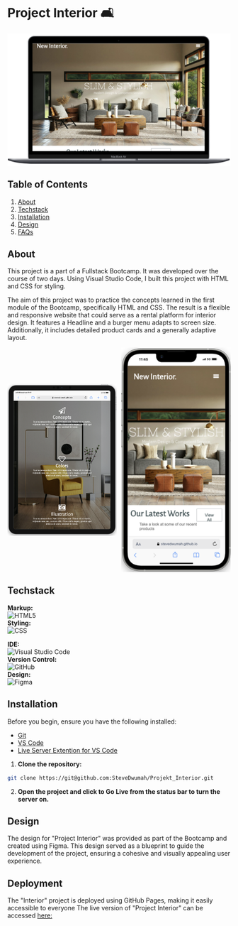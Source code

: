 # Project Interior 🛋️

<div style="display: flex; justify-content: center;">
  <img src="./assets/img/Bildschirmfoto_Mac.png" alt="Project Screenshot MacBook Air">
</div>





## Table of Contents
1. [About](#general-info)
2. [Techstack](#technologies)
3. [Installation](#installation)
4. [Design](#design)
5. [FAQs](#faqs)

## About

This project is a part of a Fullstack Bootcamp. It was developed over the course of two days. Using Visual Studio Code, I built this project with HTML and CSS for styling.

The aim of this project was to practice the concepts learned in the first module of the Bootcamp, specifically HTML and CSS. The result is a flexible and responsive website that could serve as a rental platform for interior design. It features a Headline and a burger menu adapts to screen size. Additionally, it includes detailed product cards and a generally adaptive layout.


<div style="display: flex; justify-content: space-between; align-items: center; width: 100%">
    <img style="width: 49%; height: auto; object-fit: contain" src="./assets/img/Bildschirmfoto_Ipad.png">
    <img style="width: 49%; height: auto; object-fit: contain"  src="./assets/img/Bildschirmfoto_iphone.png">
</div>

## Techstack


**Markup:**  
![HTML5](https://img.shields.io/badge/html5-%23E34F26.svg?style=for-the-badge&logo=html5&logoColor=white)  
**Styling:**  
![CSS](https://img.shields.io/badge/css3-%231572B6.svg?style=for-the-badge&logo=css3&logoColor=white) 
  
  **IDE:**  
![Visual Studio Code](https://img.shields.io/badge/Visual%20Studio%20Code-0078d7.svg?style=for-the-badge&logo=visual-studio-code&logoColor=white)  
**Version Control:**  
![GitHub](https://img.shields.io/badge/github-%23121011.svg?style=for-the-badge&logo=github&logoColor=white)    
**Design:**  
![Figma](https://img.shields.io/badge/Figma-F24E1E?style=for-the-badge&logo=figma&logoColor=white)



## Installation


Before you begin, ensure you have the following installed:

- [Git](https://git-scm.com/)
- [VS Code](https://code.visualstudio.com/download)
- [Live Server Extention for VS Code](https://marketplace.visualstudio.com/items?itemName=ritwickdey.LiveServer)

1. **Clone the repository:**

```bash
git clone https://git@github.com:SteveDwumah/Projekt_Interior.git
   ```
2. **Open the project and click to Go Live from the status bar to turn the server on.**     

## Design

The design for "Project Interior" was provided as part of the Bootcamp and created using Figma. This design served as a blueprint to guide the development of the project, ensuring a cohesive and visually appealing user experience.

## Deployment

The "Interior" project is deployed using GitHub Pages, making it easily accessible to everyone
The live version of "Project Interior" can be accessed [here:](https://stevedwumah.github.io/Projekt_Interior/)